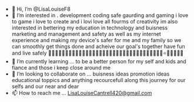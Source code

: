 - 👋 Hi, I’m @LisaLouiseF8
- 👀 I’m interested in . development  coding safe gaurding and  gaming i love to game i love to create and i lovi love all fourms of creativity im also interested in bettering my education in technology and buisness marketing and management and safety as well as my internet experience and making my device's safer for me and my family so we can smoothly get things done and acheive our goal's together have fun and live safely 🤩😘🥰🥳😏😴😶‍🌫️🤪🤐😶‍🌫️🧐🙄😤🤯🤯🤯🤑🤑🤑🤑🤑🤓🤓🤓🤓🌞🌞🌞🌞👻👻🌟⭐💯💯💯💯🔥
- 🌱 I’m currently learning ... to be a better person for my self and kids and fiance and those i keep close around me
- 💞️ I’m looking to collaborate on ... buisness ideas promotion ideas educational toppics and anything recourcefull along this journey for our selfs and our near and dear
- 📫 How to reach me ... LisaLouiseCantrell420@gmail.com

<!---
LisaLouiseF8/LisaLouiseF8 is a ✨ special ✨ repository because its `README.md` (this file) appears on your GitHub profile.
You can click the Preview link to take a look at your changes.
--->

